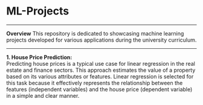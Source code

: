 # ML-Projects
---
<b>Overview</b>
This repository is dedicated to showcasing machine learning projects developed for various applications during the university curriculum.
<hr>
<b>1. House Price Prediction:</b><br>
   Predicting house prices is a typical use case for linear regression in the real estate and finance sectors. This approach estimates the value of a property based on its various attributes or features. Linear regression is selected for this task because it effectively represents the relationship between the features (independent variables) and the house price (dependent variable) in a simple and clear manner.
